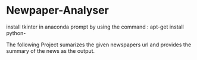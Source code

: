# Newpaper-Analyser

install tkinter in anaconda prompt by using the command :
 apt-get install python-
 
 The following Project sumarizes the given newspapers url and provides the summary of the news as the output.
